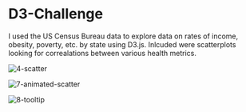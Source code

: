 # D3-Challenge

I used the US Census Bureau data to explore data on rates of income, obesity, poverty, etc. by state using D3.js. Inlcuded were scatterplots looking for correalations between various health metrics. 


![4-scatter](Images/4-scatter.jpg)


![7-animated-scatter](Images/7-animated-scatter.gif)


![8-tooltip](Images/8-tooltip.gif)

